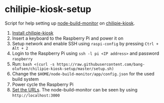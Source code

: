 # chilipie-kiosk-setup

Script for help setting up [node-build-monitor](https://github.com/marcells/node-build-monitor) on [chilipie-kiosk](https://github.com/futurice/chilipie-kiosk).

1. [Install chilipie-kiosk](https://github.com/futurice/chilipie-kiosk#getting-started)
2. Insert a keyboard to the Raspberry Pi and power it on
3. Setup network and enable SSH using `raspi-config` by pressing `Ctrl + Alt + 2`
4. Login to the Raspberry Pi using `ssh -l pi <IP address>` and password `raspberry`
5. Run: `bash <(curl -s https://raw.githubusercontent.com/bang-olufsen/chilipie-kiosk-setup/master/setup.sh)`
6. Change the `$HOME/node-build-monitor/app/config.json` for the used build system
7. Power cycle the Raspberry Pi
8. [Set the URLs](https://github.com/futurice/chilipie-kiosk/blob/master/docs/first-boot.md#setting-the-url). The node-build-monitor can be seen by using `http://localhost:3000`

